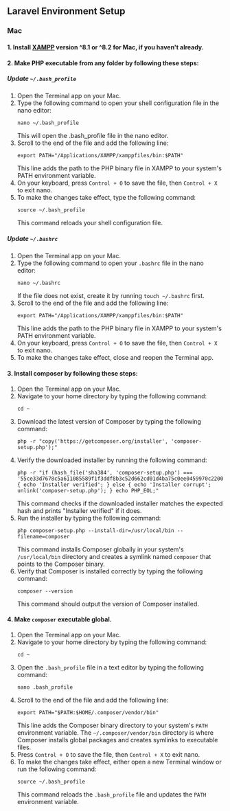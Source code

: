## Laravel Environment Setup

### Mac

#### 1. Install [XAMPP](https://www.apachefriends.org/download.html) version ^8.1 or ^8.2 for Mac, if you haven't already.

#### 2. Make PHP executable from any folder by following these steps:

##### Update `~/.bash_profile`
1. Open the Terminal app on your Mac.
2. Type the following command to open your shell configuration file in the nano editor:
    ```shell
    nano ~/.bash_profile
    ```
   This will open the .bash_profile file in the nano editor.
3. Scroll to the end of the file and add the following line:
    ```shell
    export PATH="/Applications/XAMPP/xamppfiles/bin:$PATH"
    ```
    This line adds the path to the PHP binary file in XAMPP to your system's PATH environment variable.
4. On your keyboard, press `Control + O` to save the file, then `Control + X` to exit nano.
5. To make the changes take effect, type the following command:
    ```shell
    source ~/.bash_profile
    ```
   This command reloads your shell configuration file.


##### Update `~/.bashrc`
1. Open the Terminal app on your Mac.
2. Type the following command to open your `.bashrc` file in the nano editor:
    ```shell
   nano ~/.bashrc
    ```
   If the file does not exist, create it by running `touch ~/.bashrc` first.
3. Scroll to the end of the file and add the following line:
   ```shell
   export PATH="/Applications/XAMPP/xamppfiles/bin:$PATH"
   ```
   This line adds the path to the PHP binary file in XAMPP to your system's PATH environment variable.
4. On your keyboard, press `Control + O` to save the file, then `Control + X` to exit nano.
5. To make the changes take effect, close and reopen the Terminal app.


#### 3. Install composer by following these steps:
1. Open the Terminal app on your Mac.
2. Navigate to your home directory by typing the following command:
   ```shell
   cd ~
   ```
3. Download the latest version of Composer by typing the following command:
   ```shell
   php -r "copy('https://getcomposer.org/installer', 'composer-setup.php');"
   ```
4. Verify the downloaded installer by running the following command:
   ```shell
   php -r "if (hash_file('sha384', 'composer-setup.php') === '55ce33d7678c5a611085589f1f3ddf8b3c52d662cd01d4ba75c0ee0459970c2200a51f492d557530c71c15d8dba01eae') { echo 'Installer verified'; } else { echo 'Installer corrupt'; unlink('composer-setup.php'); } echo PHP_EOL;"
   ```
   This command checks if the downloaded installer matches the expected hash and prints "Installer verified" if it does.
5. Run the installer by typing the following command:
   ```shell
   php composer-setup.php --install-dir=/usr/local/bin --filename=composer
   ```
   This command installs Composer globally in your system's `/usr/local/bin` directory and creates a symlink named `composer` that points to the Composer binary.
6. Verify that Composer is installed correctly by typing the following command:
   ```shell
   composer --version
   ```
   This command should output the version of Composer installed.

#### 4. Make `composer` executable global.
1. Open the Terminal app on your Mac.
2. Navigate to your home directory by typing the following command:
   ```shell
   cd ~
   ```
3. Open the `.bash_profile` file in a text editor by typing the following command:
   ```shell
   nano .bash_profile
   ```
4. Scroll to the end of the file and add the following line:
   ```shell
   export PATH="$PATH:$HOME/.composer/vendor/bin"
   ```
   This line adds the Composer binary directory to your system's `PATH` environment variable. The `~/.composer/vendor/bin` directory is where Composer installs global packages and creates symlinks to executable files.
5. Press `Control + O` to save the file, then `Control + X` to exit nano.
6. To make the changes take effect, either open a new Terminal window or run the following command:
   ```shell
   source ~/.bash_profile
   ```
   This command reloads the `.bash_profile` file and updates the `PATH` environment variable.
   
   

